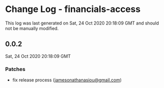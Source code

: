 # Change Log - financials-access

This log was last generated on Sat, 24 Oct 2020 20:18:09 GMT and should not be manually modified.

<!-- Start content -->

## 0.0.2

Sat, 24 Oct 2020 20:18:09 GMT

### Patches

- fix release process (jamesonathanasiou@gmail.com)
